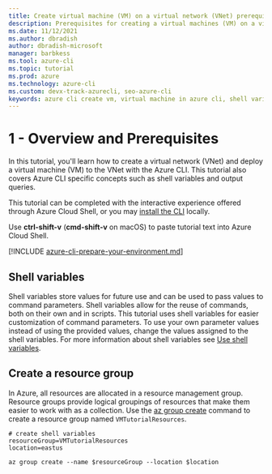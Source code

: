 ```yaml
---
title: Create virtual machine (VM) on a virtual network (VNet) prerequisites – Azure CLI | Microsoft Docs
description: Prerequisites for creating a virtual machines (VM) on a virtual network (VNet) with the Azure CLI.
ms.date: 11/12/2021
ms.author: dbradish
author: dbradish-microsoft
manager: barbkess
ms.tool: azure-cli
ms.topic: tutorial
ms.prod: azure
ms.technology: azure-cli
ms.custom: devx-track-azurecli, seo-azure-cli
keywords: azure cli create vm, virtual machine in azure cli, shell variables
---
```


# 1 - Overview and Prerequisites

In this tutorial, you'll learn how to create a virtual network (VNet) and deploy a virtual machine (VM) to the VNet with the Azure CLI. This tutorial
also covers Azure CLI specific concepts such as shell variables and output queries.

This tutorial can be completed with the interactive experience offered through Azure Cloud Shell, or you may [install the CLI](install-azure-cli.md)
locally.

Use __ctrl-shift-v__ (__cmd-shift-v__ on macOS) to paste tutorial text into Azure Cloud Shell.

[!INCLUDE [azure-cli-prepare-your-environment.md](./includes/azure-cli-prepare-your-environment.md)]

## Shell variables

Shell variables store values for future use and can be used to pass values to command parameters. Shell variables allow for the reuse of commands, both on their own and in scripts. This tutorial uses shell variables for easier customization of command parameters. To use your own parameter values instead of using the provided values, change the values assigned to the shell variables. For more information about shell variables see [Use shell variables](./azure-cli-variables.md#use-shell-variables).

## Create a resource group

In Azure, all resources are allocated in a resource management group. Resource groups provide logical groupings of resources
that make them easier to work with as a collection. Use the [az group create](/cli/azure/group#az_group_create) command to create a resource group named `VMTutorialResources`.

```azurecli
# create shell variables
resourceGroup=VMTutorialResources
location=eastus

az group create --name $resourceGroup --location $location
 ```
